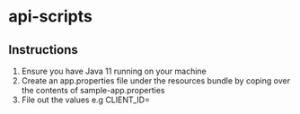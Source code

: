 # api-scripts
## Instructions
1. Ensure you have Java 11 running on your machine
2. Create an app.properties file under the resources bundle by coping over the contents of sample-app.properties
3. File out the values e.g CLIENT_ID=<some client int>